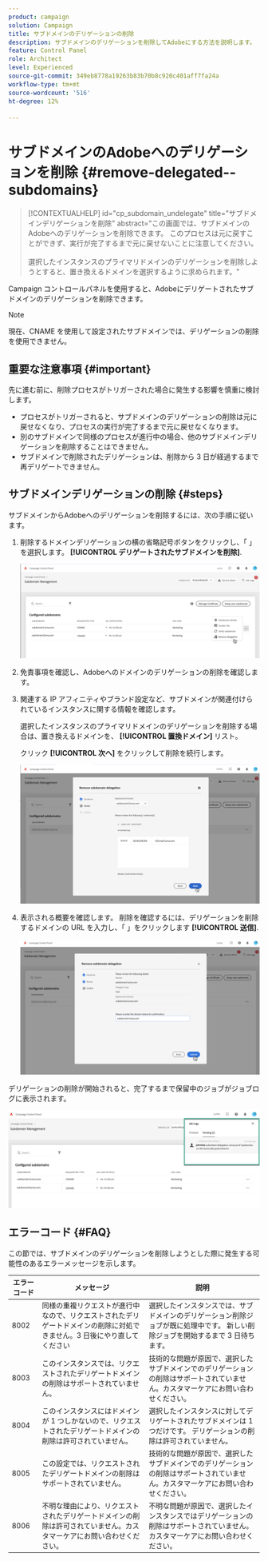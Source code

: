 ```yaml
---
product: campaign
solution: Campaign
title: サブドメインのデリゲーションの削除
description: サブドメインのデリゲーションを削除してAdobeにする方法を説明します。
feature: Control Panel
role: Architect
level: Experienced
source-git-commit: 349eb8778a19263b83b70b8c920c401aff7fa24a
workflow-type: tm+mt
source-wordcount: '516'
ht-degree: 12%

---
```


# サブドメインのAdobeへのデリゲーションを削除 {#remove-delegated--subdomains}

>[!CONTEXTUALHELP]
>id="cp_subdomain_undelegate"
>title="サブドメインデリゲーションを削除"
>abstract="この画面では、サブドメインのAdobeへのデリゲーションを削除できます。 このプロセスは元に戻すことができず、実行が完了するまで元に戻せないことに注意してください。<br><br>選択したインスタンスのプライマリドメインのデリゲーションを削除しようとすると、置き換えるドメインを選択するように求められます。"

Campaign コントロールパネルを使用すると、Adobeにデリゲートされたサブドメインのデリゲーションを削除できます。

>[!NOTE]
>
>現在、CNAME を使用して設定されたサブドメインでは、デリゲーションの削除を使用できません。

## 重要な注意事項 {#important}

先に進む前に、削除プロセスがトリガーされた場合に発生する影響を慎重に検討します。

* プロセスがトリガーされると、サブドメインのデリゲーションの削除は元に戻せなくなり、プロセスの実行が完了するまで元に戻せなくなります。
* 別のサブドメインで同様のプロセスが進行中の場合、他のサブドメインデリゲーションを削除することはできません。
* サブドメインで削除されたデリゲーションは、削除から 3 日が経過するまで再デリゲートできません。

## サブドメインデリゲーションの削除 {#steps}

サブドメインからAdobeへのデリゲーションを削除するには、次の手順に従います。

1. 削除するドメインデリゲーションの横の省略記号ボタンをクリックし、「 」を選択します。 **[!UICONTROL デリゲートされたサブドメインを削除]**.

   ![](assets/undelegate-subdomain.png)

1. 免責事項を確認し、Adobeへのドメインのデリゲーションの削除を確認します。

1. 関連する IP アフィニティやブランド設定など、サブドメインが関連付けられているインスタンスに関する情報を確認します。

   選択したインスタンスのプライマリドメインのデリゲーションを削除する場合は、置き換えるドメインを、 **[!UICONTROL 置換ドメイン]** リスト。

   クリック **[!UICONTROL 次へ]** をクリックして削除を続行します。

   ![](assets/undelegate-subdomain-details.png)

1. 表示される概要を確認します。 削除を確認するには、デリゲーションを削除するドメインの URL を入力し、「 」をクリックします **[!UICONTROL 送信]**.

   ![](assets/undelegate-submit.png)

デリゲーションの削除が開始されると、完了するまで保留中のジョブがジョブログに表示されます。

![](assets/undelegate-job.png)

## エラーコード {#FAQ}

この節では、サブドメインのデリゲーションを削除しようとした際に発生する可能性のあるエラーメッセージを示します。

| エラーコード | メッセージ | 説明 |
|  ---  |  ---  |  ---  |
| 8002 | 同様の重複リクエストが進行中なので、リクエストされたデリゲートドメインの削除に対処できません。3 日後にやり直してください | 選択したインスタンスでは、サブドメインのデリゲーション削除ジョブが既に処理中です。 新しい削除ジョブを開始するまで 3 日待ちます。 |
| 8003 | このインスタンスでは、リクエストされたデリゲートドメインの削除はサポートされていません。 | 技術的な問題が原因で、選択したサブドメインでのデリゲーションの削除はサポートされていません。カスタマーケアにお問い合わせください。 |
| 8004 | このインスタンスにはドメインが 1 つしかないので、リクエストされたデリゲートドメインの削除は許可されていません。 | 選択したインスタンスに対してデリゲートされたサブドメインは 1 つだけです。 デリゲーションの削除は許可されていません。 |
| 8005 | この設定では、リクエストされたデリゲートドメインの削除はサポートされていません。 | 技術的な問題が原因で、選択したサブドメインでのデリゲーションの削除はサポートされていません。カスタマーケアにお問い合わせください。 |
| 8006 | 不明な理由により、リクエストされたデリゲートドメインの削除は許可されていません。カスタマーケアにお問い合わせください。 | 不明な問題が原因で、選択したインスタンスではデリゲーションの削除はサポートされていません。カスタマーケアにお問い合わせください。 |
